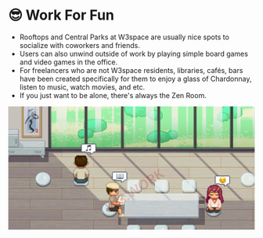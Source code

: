 # 😎 Work For Fun

* Rooftops and Central Parks at W3space are usually nice spots to socialize with coworkers and friends.&#x20;
* Users can also unwind outside of work by playing simple board games and video games in the office.&#x20;
* For freelancers who are not W3space residents, libraries, cafés, bars have been created specifically for them to enjoy a glass of Chardonnay, listen to music, watch movies, and etc.
* If you just want to be alone, there's always the Zen Room.

![](<../.gitbook/assets/14 (1).png>)
